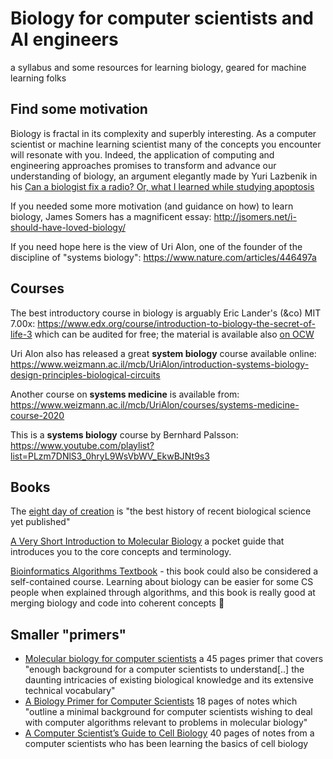 # Biology for computer scientists and AI engineers

a syllabus and some resources for learning biology, geared for machine learning folks

## Find some motivation

Biology is fractal in its complexity and superbly interesting.
As a computer scientist or machine learning scientist many of the concepts you encounter will resonate with you.
Indeed, the application of computing and engineering approaches promises to transform and advance our understanding of biology, an argument elegantly made by Yuri Lazbenik in his [Can a biologist fix a radio? Or, what I learned while studying apoptosis](https://www.cell.com/cancer-cell/fulltext/S1535-6108(02)00133-2)

If you needed some more motivation (and guidance on how) to learn biology, James Somers has a magnificent essay: <http://jsomers.net/i-should-have-loved-biology/>

If you need hope here is the view of Uri Alon, one of the founder of the discipline of "systems biology": <https://www.nature.com/articles/446497a>

## Courses

The best introductory course in biology is arguably Eric Lander's (&co) MIT 7.00x: <https://www.edx.org/course/introduction-to-biology-the-secret-of-life-3> which can be audited for free; the material is available also [on OCW](https://ocw.mit.edu/courses/biology/7-01sc-fundamentals-of-biology-fall-2011/)

Uri Alon also has released a great **system biology** course available online: <https://www.weizmann.ac.il/mcb/UriAlon/introduction-systems-biology-design-principles-biological-circuits>

Another course on **systems medicine** is available from: <https://www.weizmann.ac.il/mcb/UriAlon/courses/systems-medicine-course-2020>

This is a **systems biology** course by Bernhard Palsson: <https://www.youtube.com/playlist?list=PLzm7DNlS3_0hryL9WsVbWV_EkwBJNt9s3>


## Books

The [eight day of creation](https://www.amazon.com/The-Eighth-Day-Creation-Commemorative/dp/0879694785) is "the best history of recent biological science yet published"

[A Very Short Introduction to Molecular Biology](https://www.veryshortintroductions.com/view/10.1093/actrade/9780198723882.001.0001/actrade-9780198723882) a pocket guide that introduces you to the core concepts and terminology.

[Bioinformatics Algorithms Textbook](https://www.bioinformaticsalgorithms.org/) - this book could also be considered a self-contained course. Learning about biology can be easier for some CS people when explained through algorithms, and this book is really good at merging biology and code into coherent concepts 🙂

## Smaller "primers"

- [Molecular biology for computer scientists](https://tandy.cs.illinois.edu/Hunter_MolecularBiology.pdf) a 45 pages primer that covers "enough background for a computer scientists to understand[..] the daunting intricacies of existing biological knowledge and its extensive technical vocabulary"
- [A Biology Primer for Computer Scientists](http://web.stanford.edu/class/cs173/papers/bioprimer.pdf) 18 pages of notes which "outline a minimal background for computer scientists wishing to deal with computer algorithms relevant to problems in molecular biology"
- [A Computer Scientist’s Guide to Cell Biology](https://wwcohen.github.io/GuideToBiology-sampleChapter-release1.4.pdf) 40 pages of notes from a computer scientists who has been learning the basics of cell biology
